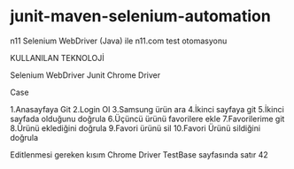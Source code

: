 # junit-maven-selenium-automation
n11 Selenium WebDriver (Java) ile n11.com  test otomasyonu

KULLANILAN TEKNOLOJİ

Selenium WebDriver
Junit
Chrome Driver

Case

1.Anasayfaya Git
2.Login Ol
3.Samsung ürün ara
4.İkinci sayfaya git
5.İkinci sayfada olduğunu doğrula
6.Üçüncü ürünü favorilere ekle
7.Favorilerime git
8.Ürünü eklediğini doğrula
9.Favori ürünü sil
10.Favori Ürünü sildiğini doğrula

Editlenmesi gereken kısım 
Chrome Driver TestBase sayfasında satır 42
